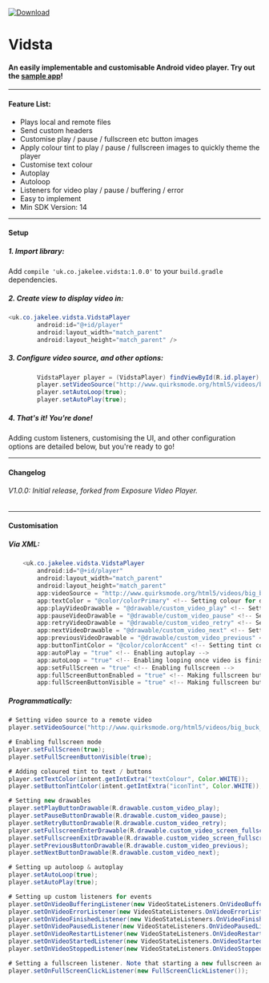  [ ![Download](https://api.bintray.com/packages/jakesteam/vidsta/vidsta/images/download.svg) ](https://bintray.com/jakesteam/vidsta/vidsta/_latestVersion)

# Vidsta
#### An easily implementable and customisable Android video player. Try out the [sample app](https://play.google.com/store/apps/details?id=uk.co.jakelee.exposurevideoplayersample)!
----
#### Feature List:
* Plays local and remote files
* Send custom headers
* Customise play / pause / fullscreen etc button images
* Apply colour tint to play / pause / fullscreen images to quickly theme the player
* Customise text colour
* Autoplay
* Autoloop
* Listeners for video play / pause / buffering / error
* Easy to implement
* Min SDK Version: 14

----
#### Setup
##### 1. Import library:
Add `compile 'uk.co.jakelee.vidsta:1.0.0'` to your `build.gradle` dependencies.

##### 2. Create view to display video in:
```java    
<uk.co.jakelee.vidsta.VidstaPlayer
        android:id="@+id/player"
        android:layout_width="match_parent"
        android:layout_height="match_parent" />
```
##### 3. Configure video source, and other options:
```java
        VidstaPlayer player = (VidstaPlayer) findViewById(R.id.player);
        player.setVideoSource("http://www.quirksmode.org/html5/videos/big_buck_bunny.mp4");
        player.setAutoLoop(true);
        player.setAutoPlay(true);
```
##### 4. That's it! You're done!
Adding custom listeners, customising the UI, and other configuration options are detailed below, but you're ready to go!

----
#### Changelog
###### V1.0.0: Initial release, forked from Exposure Video Player.

----
#### Customisation
##### Via XML:
```java    
    <uk.co.jakelee.vidsta.VidstaPlayer
        android:id="@+id/player"
        android:layout_width="match_parent"
        android:layout_height="match_parent"
        app:videoSource = "http://www.quirksmode.org/html5/videos/big_buck_bunny.mp4" <!-- Setting a remote video source -->
        app:textColor = "@color/colorPrimary" <!-- Setting colour for duration / progress text -->
        app:playVideoDrawable = "@drawable/custom_video_play" <!-- Setting drawable for play button -->
        app:pauseVideoDrawable = "@drawable/custom_video_pause" <!-- Setting drawable for pause button -->
        app:retryVideoDrawable = "@drawable/custom_video_retry" <!-- Setting drawable for retry button -->
        app:nextVideoDrawable = "@drawable/custom_video_next" <!-- Setting drawable for next button -->
        app:previousVideoDrawable = "@drawable/custom_video_previous" <!-- Setting drawable for previous button -->
        app:buttonTintColor = "@color/colorAccent" <!-- Setting tint colour for above buttons -->
        app:autoPlay = "true" <!-- Enabling autoplay -->
        app:autoLoop = "true" <!-- Enablimg looping once video is finished -->
        app:setFullScreen = "true" <!-- Enabling fullscreen -->
        app:fullScreenButtonEnabled = "true" <!-- Making fullscreen button clickable -->
        app:fullScreenButtonVisible = "true" <!-- Making fullscreen button visible -->/>
```
##### Programmatically: 
```java
# Setting video source to a remote video
player.setVideoSource("http://www.quirksmode.org/html5/videos/big_buck_bunny.mp4");

# Enabling fullscreen mode
player.setFullScreen(true);
player.setFullScreenButtonVisible(true);

# Adding coloured tint to text / buttons
player.setTextColor(intent.getIntExtra("textColour", Color.WHITE));
player.setButtonTintColor(intent.getIntExtra("iconTint", Color.WHITE));

# Setting new drawables
player.setPlayButtonDrawable(R.drawable.custom_video_play);
player.setPauseButtonDrawable(R.drawable.custom_video_pause);
player.setRetryButtonDrawable(R.drawable.custom_video_retry);
player.setFullscreenEnterDrawable(R.drawable.custom_video_screen_fullscreen_enter);
player.setFullscreenExitDrawable(R.drawable.custom_video_screen_fullscreen_exit);
player.setPreviousButtonDrawable(R.drawable.custom_video_previous);
player.setNextButtonDrawable(R.drawable.custom_video_next);

# Setting up autoloop & autoplay
player.setAutoLoop(true);
player.setAutoPlay(true);

# Setting up custom listeners for events
player.setOnVideoBufferingListener(new VideoStateListeners.OnVideoBufferingListener());
player.setOnVideoErrorListener(new VideoStateListeners.OnVideoErrorListener());
player.setOnVideoFinishedListener(new VideoStateListeners.OnVideoFinishedListener());
player.setOnVideoPausedListener(new VideoStateListeners.OnVideoPausedListener());
player.setOnVideoRestartListener(new VideoStateListeners.OnVideoRestartListener());
player.setOnVideoStartedListener(new VideoStateListeners.OnVideoStartedListener());
player.setOnVideoStoppedListener(new VideoStateListeners.OnVideoStoppedListener());

# Setting a fullscreen listener. Note that starting a new fullscreen activity must be handled in your application for now
player.setOnFullScreenClickListener(new FullScreenClickListener());
```
